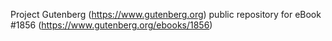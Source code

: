 Project Gutenberg (https://www.gutenberg.org) public repository for
eBook #1856 (https://www.gutenberg.org/ebooks/1856)
